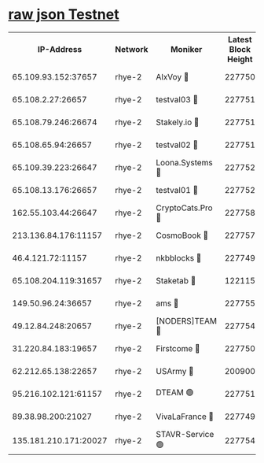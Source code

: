 
[raw json Testnet](https://rpc-check.quickt.stavr.tech/quickt/rpc-quickt-result.json)
=


<table><tr><th>IP-Address</th><th>Network</th><th>Moniker</th><th>Latest Block Height</th><th>Earliest Block Height</th><th>Catching Up</th><th>Tx Index</th><th>Voting Power</th><th>Scan Time</th></tr><tr><td>65.109.93.152:37657</td><td>rhye-2</td><td>AlxVoy 🔴</td><td>227750</td><td>1</td><td>False</td><td>on</td><td>144071</td><td>2024-01-07T14:50:12.332252175UTC</td></tr><tr><td>65.108.2.27:26657</td><td>rhye-2</td><td>testval03 🔴</td><td>227751</td><td>1</td><td>False</td><td>on</td><td>11002050</td><td>2024-01-07T14:50:15.605286621UTC</td></tr><tr><td>65.108.79.246:26674</td><td>rhye-2</td><td>Stakely.io 🔴</td><td>227751</td><td>1</td><td>False</td><td>on</td><td>10010</td><td>2024-01-07T14:50:17.974334795UTC</td></tr><tr><td>65.108.65.94:26657</td><td>rhye-2</td><td>testval02 🔴</td><td>227751</td><td>1</td><td>False</td><td>on</td><td>11002050</td><td>2024-01-07T14:50:20.738386548UTC</td></tr><tr><td>65.109.39.223:26647</td><td>rhye-2</td><td>Loona.Systems 🔴</td><td>227752</td><td>1</td><td>False</td><td>off</td><td>86949</td><td>2024-01-07T14:50:23.231727012UTC</td></tr><tr><td>65.108.13.176:26657</td><td>rhye-2</td><td>testval01 🔴</td><td>227752</td><td>1</td><td>False</td><td>on</td><td>13082010</td><td>2024-01-07T14:50:24.326070792UTC</td></tr><tr><td>162.55.103.44:26647</td><td>rhye-2</td><td>CryptoCats.Pro 🔴</td><td>227758</td><td>1</td><td>False</td><td>off</td><td>9999</td><td>2024-01-07T14:50:54.705480469UTC</td></tr><tr><td>213.136.84.176:11157</td><td>rhye-2</td><td>CosmoBook 🔴</td><td>227757</td><td>65301</td><td>False</td><td>off</td><td>1528057</td><td>2024-01-07T14:50:48.296195936UTC</td></tr><tr><td>46.4.121.72:11157</td><td>rhye-2</td><td>nkbblocks 🔴</td><td>227749</td><td>70101</td><td>False</td><td>off</td><td>81491</td><td>2024-01-07T14:50:07.466369082UTC</td></tr><tr><td>65.108.204.119:31657</td><td>rhye-2</td><td>Staketab 🔴</td><td>122115</td><td>121601</td><td>False</td><td>on</td><td>9900</td><td>2024-01-07T14:50:23.595649261UTC</td></tr><tr><td>149.50.96.24:36657</td><td>rhye-2</td><td>ams 🔴</td><td>227755</td><td>133501</td><td>False</td><td>on</td><td>10786</td><td>2024-01-07T14:50:37.717985620UTC</td></tr><tr><td>49.12.84.248:20657</td><td>rhye-2</td><td>[NODERS]TEAM 🔴</td><td>227754</td><td>146001</td><td>False</td><td>on</td><td>59690</td><td>2024-01-07T14:50:35.261679497UTC</td></tr><tr><td>31.220.84.183:19657</td><td>rhye-2</td><td>Firstcome 🔴</td><td>227750</td><td>165001</td><td>False</td><td>off</td><td>724902</td><td>2024-01-07T14:50:15.215794932UTC</td></tr><tr><td>62.212.65.138:22657</td><td>rhye-2</td><td>USArmy 🔴</td><td>200900</td><td>198001</td><td>False</td><td>on</td><td>7920</td><td>2024-01-07T14:50:14.812988489UTC</td></tr><tr><td>95.216.102.121:61157</td><td>rhye-2</td><td>DTEAM 🟢</td><td>227751</td><td>214601</td><td>False</td><td>on</td><td>0</td><td>2024-01-07T14:50:18.338892617UTC</td></tr><tr><td>89.38.98.200:21027</td><td>rhye-2</td><td>VivaLaFrance 🔴</td><td>227749</td><td>220501</td><td>False</td><td>off</td><td>10000</td><td>2024-01-07T14:50:09.858108167UTC</td></tr><tr><td>135.181.210.171:20027</td><td>rhye-2</td><td>STAVR-Service 🟢</td><td>227754</td><td>226501</td><td>False</td><td>on</td><td>0</td><td>2024-01-07T14:50:32.936719451UTC</td></tr></table>